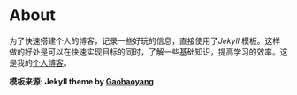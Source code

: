 # About

为了快速搭建个人的博客，记录一些好玩的信息，直接使用了*Jekyll* 模板。这样做的好处是可以在快速实现目标的同时，了解一些基础知识，提高学习的效率。这是我的[个人博客](https://Lemonjay.github.io)。

**模板来源:  Jekyll theme by [Gaohaoyang](https://github.com/Gaohaoyang/gaohaoyang.github.io)**

<!--

## 被引用信息

使用了我的模板并写明来源的人：   

* [dreamholy](http://dreamholy.github.io/)

没有注明来源的人：

* [yangshuailing](http://yangshuailing.github.io/com/)
* [huapu728](http://huapu728.github.io/)
* [greatbuger](http://greatbuger.github.io/) 


-->


